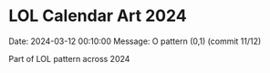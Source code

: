 # LOL Calendar Art 2024

Date: 2024-03-12 00:10:00
Message: O pattern (0,1) (commit 11/12)

Part of LOL pattern across 2024
